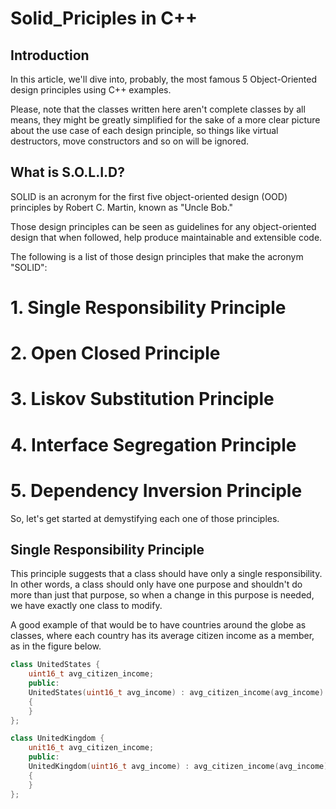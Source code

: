 # Solid_Priciples in C++

## Introduction
In this article, we'll dive into, probably, the most famous 5 Object-Oriented design principles using C++ examples.

Please, note that the classes written here aren't complete classes by all means, they might be greatly simplified 
for the sake of a more clear picture about the use case of each design principle, so things like virtual destructors,
move constructors and so on will be ignored.

## What is S.O.L.I.D?
SOLID is an acronym for the first five object-oriented design (OOD) principles by Robert C. Martin, known as "Uncle Bob."

Those design principles can be seen as guidelines for any object-oriented design that when followed, help 
produce maintainable and extensible code.

The following is a list of those design principles that make the acronym "SOLID":
# 1. Single Responsibility Principle
# 2. Open Closed Principle
# 3. Liskov Substitution Principle
# 4. Interface Segregation Principle
# 5. Dependency Inversion Principle
So, let's get started at demystifying each one of those principles.

## Single Responsibility Principle
This principle suggests that a class should have only a single responsibility. In other words, a class should only have one purpose 
and shouldn't do more than just that purpose, so when a change in this purpose is needed, we have exactly one class to modify.

A good example of that would be to have countries around the globe as classes, where each country has its average citizen 
income as a member, as in the figure below.

```cpp
class UnitedStates {
    uint16_t avg_citizen_income;
    public:
    UnitedStates(uint16_t avg_income) : avg_citizen_income(avg_income)
    {
    }
};

class UnitedKingdom {
    unit16_t avg_citizen_income;
    public:
    UnitedKingdom(uint16_t avg_income) : avg_citizen_income(avg_income)
    {
    }
};
```
